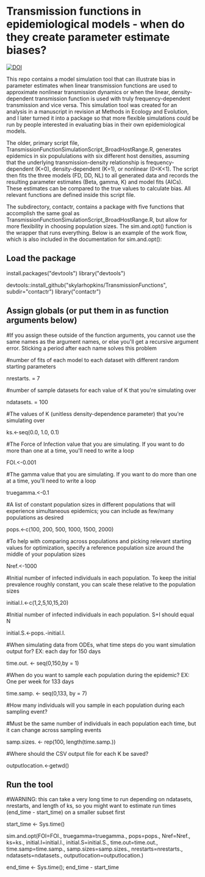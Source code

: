 # Transmission functions in epidemiological models - when do they create parameter estimate biases?

[![DOI](https://zenodo.org/badge/139916893.svg)](https://zenodo.org/badge/latestdoi/139916893)

This repo contains a model simulation tool that can illustrate bias in parameter estimates when linear transmission functions are used to approximate nonlinear transmission dynamics or when the linear, density-dependent transmission function is used with truly frequency-dependent transmission and vice versa. This simulation tool was created for an analysis in a manuscript in revision at Methods in Ecology and Evolution, and I later turned it into a package so that more flexible simulations could be run by people interested in evaluating bias in their own epidemiological models.

The older, primary script file, TransmissionFunctionSimulationScript_BroadHostRange.R, generates epidemics in six popululations with six different host densities, assuming that the underlying transmission-density relationship is frequency-dependent (K=0), density-dependent (K=1), or nonlinear (0<K<1). The script then fits the three models (FD, DD, NL) to all generated data and records the resulting parameter estimates (Beta, gamma, K) and model fits (AICs). These estimates can be compared to the true values to calculate bias. All relevant functions are defined inside this script file.

The subdirectory, contactr, contains a package with five functions that accomplish the same goal as TransmissionFunctionSimulationScript_BroadHostRange.R, but allow for more flexibility in choosing population sizes. The sim.and.opt() function is the wrapper that runs everything. Below is an example of the work flow, which is also included in the documentation for sim.and.opt():

## Load the package
install.packages("devtools")
library("devtools")

devtools::install_github("skylarhopkins/TransmissionFunctions", subdir="contactr") 
library("contactr")

## Assign globals (or put them in as function arguments below)

#If you assign these outside of the function arguments, you cannot use the same names as the
argument names, or else you'll get a recursive argument error. Sticking a period after each
name solves this problem

#number of fits of each model to each dataset with different random starting parameters

nrestarts. = 7

#number of sample datasets for each value of K that you're simulating over

ndatasets. = 100

#The values of K (unitless density-dependence parameter) that you're simulating over

ks.<-seq(0.0, 1.0, 0.1)

#The Force of Infection value that you are simulating. If you want to do more than one at a time, you'll need to write a loop

FOI.<-0.001

#The gamma value that you are simulating. If you want to do more than one at a time, you'll need to write a loop

truegamma.<-0.1

#A list of constant population sizes in different populations that will experience simultaneous epidemics; you can
include as few/many populations as desired

pops.<-c(100, 200, 500, 1000, 1500, 2000)

#To help with comparing across populations and picking relevant starting values for optimization, specify
a reference population size around the middle of your population sizes

Nref.<-1000

#Initial number of infected individuals in each population. To keep the initial prevalence roughly constant, you
can scale these relative to the population sizes

initial.I.<-c(1,2,5,10,15,20)

#Initial number of infected individuals in each population. S+I should equal N

initial.S.<-pops.-initial.I.

#When simulating data from ODEs, what time steps do you want simulation output for? EX: each day for 150 days

time.out. <- seq(0,150,by = 1)

#When do you want to sample each population during the epidemic? EX: One per week for 133 days

time.samp. <- seq(0,133, by = 7)

#How many individuals will you sample in each population during each sampling event?

#Must be the same number of individuals in each population each time, but it can change across sampling events

samp.sizes. <- rep(100, length(time.samp.))

#Where should the CSV output file for each K be saved?

outputlocation.<-getwd()

## Run the tool
#WARNING: this can take a very long time to run depending on ndatasets, nrestarts, and length of ks,
so you might want to estimate run times (end_time - start_time) on a smaller subset first

start_time <- Sys.time()

sim.and.opt(FOI=FOI., truegamma=truegamma., pops=pops., Nref=Nref., ks=ks., initial.I=initial.I., initial.S=initial.S., time.out=time.out., time.samp=time.samp., samp.sizes=samp.sizes., nrestarts=nrestarts., ndatasets=ndatasets., outputlocation=outputlocation.)

end_time <- Sys.time(); end_time - start_time
